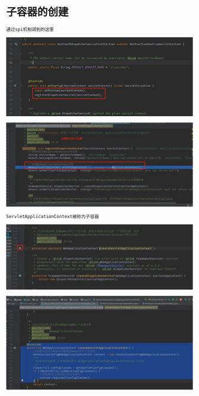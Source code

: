 # 子容器的创建

    通过spi机制调到的这里

![](../pics/AbstractDispatcherServletInitializer的onStartup方法.png)

![](../pics/创建子容器.png)

    ServletApplicationContext被称为子容器

![](../pics/创建子容器留给子类实现.png)

![](../pics/创建子容器02.png)
